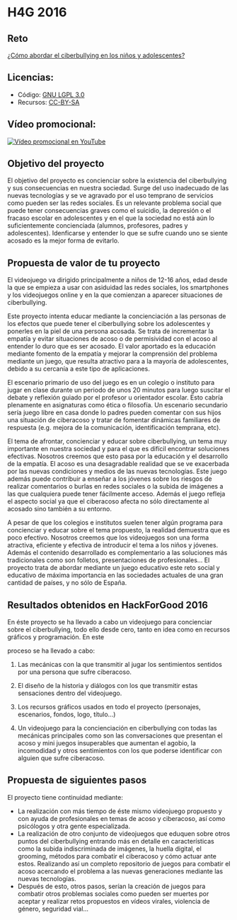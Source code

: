 # H4G 2016 

## Reto
 [¿Cómo abordar el ciberbullying en los niños y adolescentes?](http://hackforgood.net/como-abordar-el-ciberbullying-en-los-ninos-y-adolescentes/)

## Licencias:
* Código: [GNU LGPL 3.0](https://www.gnu.org/licenses/lgpl.html)
* Recursos: [CC-BY-SA](https://creativecommons.org/licenses/by-nc-sa/3.0/)

## Vídeo promocional:

[![Vídeo promocional en YouTube](http://img.youtube.com/vi/QyTIk7HvEu0/0.jpg)](http://www.youtube.com/watch?v=QyTIk7HvEu0)

## Objetivo del proyecto

El objetivo del proyecto es concienciar sobre la existencia del ciberbullying y sus consecuencias en nuestra sociedad. Surge del uso inadecuado de las nuevas tecnologías y se ve agravado por el uso temprano de servicios como pueden ser las redes sociales. Es un relevante problema social que puede tener consecuencias graves como el suicidio, la depresión o el fracaso escolar en adolescentes y en el que la sociedad no está aún lo suficientemente concienciada (alumnos, profesores, padres y adolescentes). Idenficarse y entender lo que se sufre cuando uno se siente acosado es la mejor forma de evitarlo.

## Propuesta de valor de tu proyecto

El videojuego va dirigido principalmente a niños de 12-16 años, edad desde la que se empieza a usar con asiduidad las redes sociales, los smartphones y los videojuegos online y en la que comienzan a aparecer situaciones de ciberbullying.

Este proyecto intenta educar mediante la concienciación a las personas de los efectos que puede tener el ciberbullying sobre los adolescentes y ponerles en la piel de una persona acosada. Se trata de incrementar la empatía y evitar situaciones de acoso o de permisividad con el acoso al entender lo duro que es ser acosado. El valor aportado es la educación mediante fomento de la empatía y mejorar la comprensión del problema mediante un juego, que resulta atractivo para a la mayoría de adolescentes, debido a su cercanía a este tipo de aplicaciones.

El escenario primario de uso del juego es en un colegio o instituto para jugar en clase durante un periodo de unos 20 minutos para luego suscitar el debate y reflexión guiado por el profesor u orientador escolar. Esto cabría plenamente en asignaturas como ética o filosofía. Un escenario secundario sería juego libre en casa donde lo padres pueden comentar con sus hijos una situación de ciberacoso y tratar de fomentar dinámicas familiares de respuesta (e.g. mejora de la comunicación, identificación temprana, etc).

El tema de afrontar, concienciar y educar sobre ciberbullying, un tema muy importante en nuestra sociedad y para el que es difícil encontrar soluciones efectivas. Nosotros creemos que esto pasa por la educación y el desarrollo de la empatía. El acoso es una desagradable realidad que se ve exacerbada por las nuevas condiciones y medios de las nuevas tecnologías. Este juego además puede contribuir a enseñar a los jóvenes sobre los riesgos de realizar comentarios o burlas en redes sociales o la subida de imágenes a las que cualquiera puede tener fácilmente acceso. Además el juego refleja el aspecto social ya que el ciberacoso afecta no sólo directamente al acosado sino también a su entorno.

A pesar de que los colegios e institutos suelen tener algún programa para concienciar y educar sobre el tema propuesto, la realidad demuestra que es poco efectivo. Nosotros creemos que los videojuegos son una forma atractiva, eficiente y efectiva de introducir el tema a los niños y jóvenes. Además el contenido desarrollado es complementario a las soluciones más tradicionales como son folletos, presentaciones de profesionales... El proyecto trata de abordar mediante un juego educativo este reto social y educativo de máxima importancia en las sociedades actuales de una gran cantidad de países, y no sólo de España.

## Resultados obtenidos en HackForGood 2016

En éste proyecto se ha llevado a cabo un videojuego para concienciar sobre el ciberbullying, todo ello desde cero, tanto en idea como en recursos gráficos y programación. En este

proceso se ha llevado a cabo:

1. Las mecánicas con la que transmitir al jugar los sentimientos sentidos por una persona que sufre ciberacoso.

2. El diseño de la historia y diálogos con los que transmitir estas sensaciones dentro del videojuego.

3. Los recursos gráficos usados en todo el proyecto (personajes, escenarios, fondos, logo, título...)

4. Un videojuego para la concienciación en ciberbullying con todas las mecánicas principales como son las conversaciones que presentan el acoso y mini juegos insuperables que aumentan el agobio, la incomodidad y otros sentimientos con los que poderse identificar con alguien que sufre ciberacoso.

## Propuesta de siguientes pasos

El proyecto tiene continuidad mediante:
* La realización con más tiempo de éste mismo videojuego propuesto y con ayuda de profesionales en temas de acoso y ciberacoso, así como psicólogos y otra gente especializada.
* La realización de otro conjunto de videojuegos que eduquen sobre otros puntos del ciberbullying entrando más en detalle en características como la subida indiscriminada de imágenes, la huella digital, el grooming, métodos para combatir el ciberacoso y cómo actuar ante estos. Realizando así un completo repositorio de juegos para combatir el acoso acercando el problema a las nuevas generaciones mediante las nuevas tecnologías.
* Después de esto, otros pasos, serían la creación de juegos para combatir otros problemas sociales como pueden ser muertes por aceptar y realizar retos propuestos en vídeos virales, violencia de género, seguridad vial...
